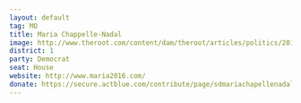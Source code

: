 ```yaml
---
layout: default
tag: MO
title: Maria Chappelle-Nadal
image: http://www.theroot.com/content/dam/theroot/articles/politics/2015/03/missouri_state_sen_maria_chappelle_nadal_interview_an_outspoken_leader_for/senator_maria_chappellenadal_outside_of_capitol_2014.jpg.CROP.rtstory-large.jpg
district: 1
party: Democrat
seat: House
website: http://www.maria2016.com/
donate: https://secure.actblue.com/contribute/page/sdmariachapellenadal
---
```

